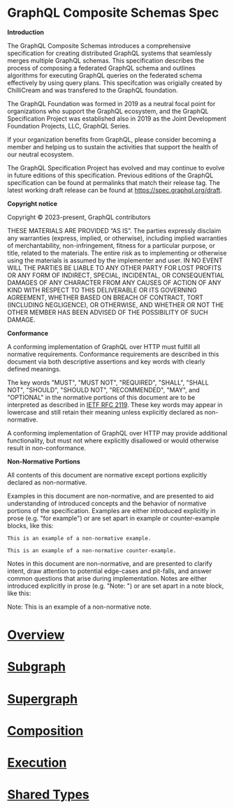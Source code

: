# GraphQL Composite Schemas Spec

**Introduction**

The GraphQL Composite Schemas introduces a comprehensive specification for creating distributed GraphQL systems that seamlessly merges multiple GraphQL schemas. This specification describes the process of composing a federated GraphQL schema and outlines algorithms for executing GraphQL queries on the federated schema effectively by using query plans. This specifcation was origially created by ChilliCream and was transfered to the GraphQL foundation.

The GraphQL Foundation was formed in 2019 as a neutral focal point for organizations who support the GraphQL ecosystem, and the GraphQL Specification Project was established also in 2019 as the Joint Development Foundation Projects, LLC, GraphQL Series.

If your organization benefits from GraphQL, please consider becoming a member and helping us to sustain the activities that support the health of our neutral ecosystem.

The GraphQL Specification Project has evolved and may continue to evolve in future editions of this specification. Previous editions of the GraphQL specification can be found at permalinks that match their release tag. The latest working draft release can be found at https://spec.graphql.org/draft.

**Copyright notice**

Copyright © 2023-present, GraphQL contributors

THESE MATERIALS ARE PROVIDED “AS IS”. The parties expressly disclaim any
warranties (express, implied, or otherwise), including implied warranties of
merchantability, non-infringement, fitness for a particular purpose, or title,
related to the materials. The entire risk as to implementing or otherwise using
the materials is assumed by the implementer and user. IN NO EVENT WILL THE
PARTIES BE LIABLE TO ANY OTHER PARTY FOR LOST PROFITS OR ANY FORM OF INDIRECT,
SPECIAL, INCIDENTAL, OR CONSEQUENTIAL DAMAGES OF ANY CHARACTER FROM ANY CAUSES
OF ACTION OF ANY KIND WITH RESPECT TO THIS DELIVERABLE OR ITS GOVERNING
AGREEMENT, WHETHER BASED ON BREACH OF CONTRACT, TORT (INCLUDING NEGLIGENCE), OR
OTHERWISE, AND WHETHER OR NOT THE OTHER MEMBER HAS BEEN ADVISED OF THE
POSSIBILITY OF SUCH DAMAGE.

**Conformance**

A conforming implementation of GraphQL over HTTP must fulfill all normative
requirements. Conformance requirements are described in this document via both
descriptive assertions and key words with clearly defined meanings.

The key words "MUST", "MUST NOT", "REQUIRED", "SHALL", "SHALL NOT", "SHOULD",
"SHOULD NOT", "RECOMMENDED", "MAY", and "OPTIONAL" in the normative portions of
this document are to be interpreted as described in
[IETF RFC 2119](https://tools.ietf.org/html/rfc2119). These key words may appear
in lowercase and still retain their meaning unless explicitly declared as
non-normative.

A conforming implementation of GraphQL over HTTP may provide additional
functionality, but must not where explicitly disallowed or would otherwise
result in non-conformance.

**Non-Normative Portions**

All contents of this document are normative except portions explicitly declared
as non-normative.

Examples in this document are non-normative, and are presented to aid
understanding of introduced concepts and the behavior of normative portions of
the specification. Examples are either introduced explicitly in prose (e.g. "for
example") or are set apart in example or counter-example blocks, like this:

```example
This is an example of a non-normative example.
```

```counter-example
This is an example of a non-normative counter-example.
```

Notes in this document are non-normative, and are presented to clarify intent,
draw attention to potential edge-cases and pit-falls, and answer common
questions that arise during implementation. Notes are either introduced
explicitly in prose (e.g. "Note: ") or are set apart in a note block, like this:

Note: This is an example of a non-normative note.

# [Overview](Section%201%20--%20Overview.md)

# [Subgraph](Section%202%20--%20Subgraph.md)

# [Supergraph](Section%203%20--%20Supergraph.md)

# [Composition](Section%204%20--%20Composition.md)

# [Execution](Section%205%20--%20Execution.md)

# [Shared Types](Section%206%20--%20Shared%20Types.md)
